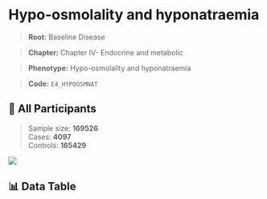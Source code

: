 # Hypo-osmolality and hyponatraemia

> **Root:** Baseline Disease  

> **Chapter:** Chapter IV- Endocrine and metabolic  

> **Phenotype:** Hypo-osmolality and hyponatraemia  

> **Code:** `E4_HYPOOSMNAT`

## 🧪 All Participants  
> Sample size: **169526**  
> Cases: **4097**  
> Controls: **165429**
<img src="/Sensitive/Figures/ALL/Incidence/E4_HYPOOSMNAT.png"/>

## 📊 Data Table
<CsvTableMRF src="/Sensitive/Data/ALL/Incidence/COX_E4_HYPOOSMNAT.csv"/>

